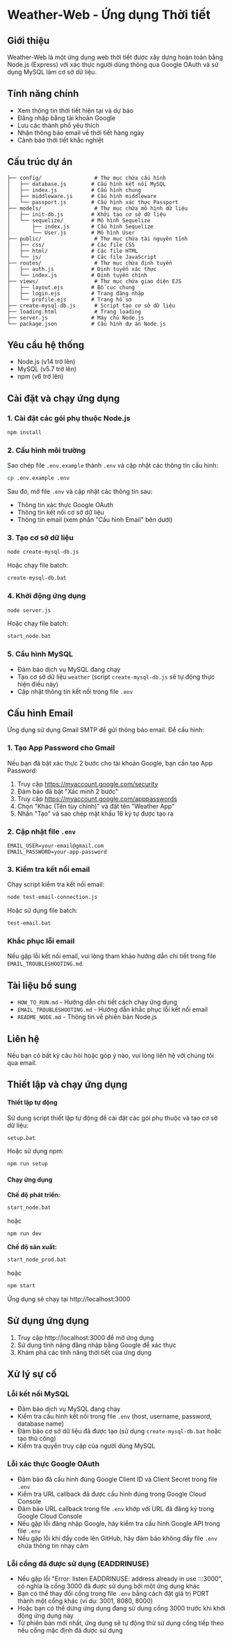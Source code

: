 # Weather-Web - Ứng dụng Thời tiết

## Giới thiệu

Weather-Web là một ứng dụng web thời tiết được xây dựng hoàn toàn bằng Node.js (Express) với xác thực người dùng thông qua Google OAuth và sử dụng MySQL làm cơ sở dữ liệu.

## Tính năng chính

- Xem thông tin thời tiết hiện tại và dự báo
- Đăng nhập bằng tài khoản Google
- Lưu các thành phố yêu thích
- Nhận thông báo email về thời tiết hàng ngày
- Cảnh báo thời tiết khắc nghiệt

## Cấu trúc dự án

```
├── config/                 # Thư mục chứa cấu hình
│   ├── database.js        # Cấu hình kết nối MySQL
│   ├── index.js           # Cấu hình chung
│   ├── middleware.js      # Cấu hình middleware
│   └── passport.js        # Cấu hình xác thực Passport
├── models/                 # Thư mục chứa mô hình dữ liệu
│   ├── init-db.js         # Khởi tạo cơ sở dữ liệu
│   └── sequelize/         # Mô hình Sequelize
│       ├── index.js       # Cấu hình Sequelize
│       └── User.js        # Mô hình User
├── public/                 # Thư mục chứa tài nguyên tĩnh
│   ├── css/               # Các file CSS
│   ├── html/              # Các file HTML
│   └── js/                # Các file JavaScript
├── routes/                 # Thư mục chứa định tuyến
│   ├── auth.js            # Định tuyến xác thực
│   └── index.js           # Định tuyến chính
├── views/                  # Thư mục chứa giao diện EJS
│   ├── layout.ejs         # Bố cục chung
│   ├── login.ejs          # Trang đăng nhập
│   └── profile.ejs        # Trang hồ sơ
├── create-mysql-db.js      # Script tạo cơ sở dữ liệu
├── loading.html            # Trang loading
├── server.js              # Máy chủ Node.js
└── package.json           # Cấu hình dự án Node.js
```

## Yêu cầu hệ thống

- Node.js (v14 trở lên)
- MySQL (v5.7 trở lên)
- npm (v6 trở lên)

## Cài đặt và chạy ứng dụng

### 1. Cài đặt các gói phụ thuộc Node.js

```bash
npm install
```

### 2. Cấu hình môi trường

Sao chép file `.env.example` thành `.env` và cập nhật các thông tin cấu hình:

```bash
cp .env.example .env
```

Sau đó, mở file `.env` và cập nhật các thông tin sau:
- Thông tin xác thực Google OAuth
- Thông tin kết nối cơ sở dữ liệu
- Thông tin email (xem phần "Cấu hình Email" bên dưới)

### 3. Tạo cơ sở dữ liệu

```bash
node create-mysql-db.js
```

Hoặc chạy file batch:

```bash
create-mysql-db.bat
```

### 4. Khởi động ứng dụng

```bash
node server.js
```

Hoặc chạy file batch:

```bash
start_node.bat
```

### 5. Cấu hình MySQL

- Đảm bảo dịch vụ MySQL đang chạy
- Tạo cơ sở dữ liệu `weather` (script `create-mysql-db.js` sẽ tự động thực hiện điều này)
- Cập nhật thông tin kết nối trong file `.env`

## Cấu hình Email

Ứng dụng sử dụng Gmail SMTP để gửi thông báo email. Để cấu hình:

### 1. Tạo App Password cho Gmail

Nếu bạn đã bật xác thực 2 bước cho tài khoản Google, bạn cần tạo App Password:

1. Truy cập https://myaccount.google.com/security
2. Đảm bảo đã bật "Xác minh 2 bước"
3. Truy cập https://myaccount.google.com/apppasswords
4. Chọn "Khác (Tên tùy chỉnh)" và đặt tên "Weather App"
5. Nhấn "Tạo" và sao chép mật khẩu 16 ký tự được tạo ra

### 2. Cập nhật file `.env`

```
EMAIL_USER=your-email@gmail.com
EMAIL_PASSWORD=your-app-password
```

### 3. Kiểm tra kết nối email

Chạy script kiểm tra kết nối email:

```bash
node test-email-connection.js
```

Hoặc sử dụng file batch:

```bash
test-email.bat
```

### Khắc phục lỗi email

Nếu gặp lỗi kết nối email, vui lòng tham khảo hướng dẫn chi tiết trong file `EMAIL_TROUBLESHOOTING.md`.

## Tài liệu bổ sung

- `HOW_TO_RUN.md` - Hướng dẫn chi tiết cách chạy ứng dụng
- `EMAIL_TROUBLESHOOTING.md` - Hướng dẫn khắc phục lỗi kết nối email
- `README_NODE.md` - Thông tin về phiên bản Node.js

## Liên hệ

Nếu bạn có bất kỳ câu hỏi hoặc góp ý nào, vui lòng liên hệ với chúng tôi qua email.

## Thiết lập và chạy ứng dụng

#### Thiết lập tự động

Sử dụng script thiết lập tự động để cài đặt các gói phụ thuộc và tạo cơ sở dữ liệu:

```bash
setup.bat
```

Hoặc sử dụng npm:

```bash
npm run setup
```

#### Chạy ứng dụng

**Chế độ phát triển:**

```bash
start_node.bat
```

hoặc

```bash
npm run dev
```

**Chế độ sản xuất:**

```bash
start_node_prod.bat
```

hoặc

```bash
npm start
```

Ứng dụng sẽ chạy tại http://localhost:3000

## Sử dụng ứng dụng

1. Truy cập http://localhost:3000 để mở ứng dụng
2. Sử dụng tính năng đăng nhập bằng Google để xác thực
3. Khám phá các tính năng thời tiết của ứng dụng

## Xử lý sự cố

### Lỗi kết nối MySQL

- Đảm bảo dịch vụ MySQL đang chạy
- Kiểm tra cấu hình kết nối trong file `.env` (host, username, password, database name)
- Đảm bảo cơ sở dữ liệu đã được tạo (sử dụng `create-mysql-db.bat` hoặc tạo thủ công)
- Kiểm tra quyền truy cập của người dùng MySQL

### Lỗi xác thực Google OAuth

- Đảm bảo đã cấu hình đúng Google Client ID và Client Secret trong file `.env`
- Kiểm tra URL callback đã được cấu hình đúng trong Google Cloud Console
- Đảm bảo URL callback trong file `.env` khớp với URL đã đăng ký trong Google Cloud Console
- Nếu gặp lỗi đăng nhập Google, hãy kiểm tra cấu hình Google API trong file `.env`
- Nếu gặp lỗi khi đẩy code lên GitHub, hãy đảm bảo không đẩy file `.env` chứa thông tin nhạy cảm

### Lỗi cổng đã được sử dụng (EADDRINUSE)

- Nếu gặp lỗi "Error: listen EADDRINUSE: address already in use :::3000", có nghĩa là cổng 3000 đã được sử dụng bởi một ứng dụng khác
- Bạn có thể thay đổi cổng trong file `.env` bằng cách đặt giá trị PORT thành một cổng khác (ví dụ: 3001, 8080, 8000)
- Hoặc bạn có thể dừng ứng dụng đang sử dụng cổng 3000 trước khi khởi động ứng dụng này
- Từ phiên bản mới nhất, ứng dụng sẽ tự động thử sử dụng cổng tiếp theo nếu cổng mặc định đã được sử dụng